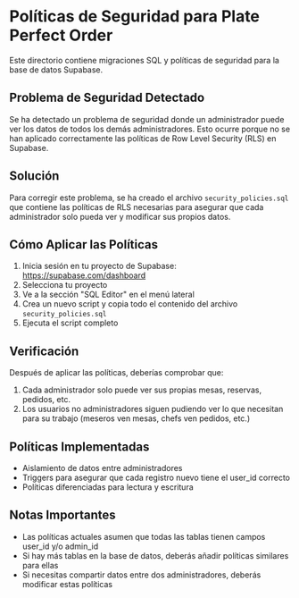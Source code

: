 # Políticas de Seguridad para Plate Perfect Order

Este directorio contiene migraciones SQL y políticas de seguridad para la base de datos Supabase.

## Problema de Seguridad Detectado

Se ha detectado un problema de seguridad donde un administrador puede ver los datos de todos los demás administradores. Esto ocurre porque no se han aplicado correctamente las políticas de Row Level Security (RLS) en Supabase.

## Solución

Para corregir este problema, se ha creado el archivo `security_policies.sql` que contiene las políticas de RLS necesarias para asegurar que cada administrador solo pueda ver y modificar sus propios datos.

## Cómo Aplicar las Políticas

1. Inicia sesión en tu proyecto de Supabase: https://supabase.com/dashboard
2. Selecciona tu proyecto
3. Ve a la sección "SQL Editor" en el menú lateral
4. Crea un nuevo script y copia todo el contenido del archivo `security_policies.sql`
5. Ejecuta el script completo

## Verificación

Después de aplicar las políticas, deberías comprobar que:

1. Cada administrador solo puede ver sus propias mesas, reservas, pedidos, etc.
2. Los usuarios no administradores siguen pudiendo ver lo que necesitan para su trabajo (meseros ven mesas, chefs ven pedidos, etc.)

## Políticas Implementadas

- Aislamiento de datos entre administradores
- Triggers para asegurar que cada registro nuevo tiene el user_id correcto
- Políticas diferenciadas para lectura y escritura

## Notas Importantes

- Las políticas actuales asumen que todas las tablas tienen campos user_id y/o admin_id
- Si hay más tablas en la base de datos, deberás añadir políticas similares para ellas
- Si necesitas compartir datos entre dos administradores, deberás modificar estas políticas 